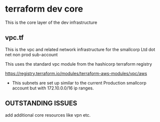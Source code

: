 # terraform dev core

This is the core layer of the dev infrastructure


## vpc.tf

This is the vpc and related network infrastructure for the smallcorp Ltd dot net non prod sub-account

This uses the standard vpc module from the hashicorp terraform registry

https://registry.terraform.io/modules/terraform-aws-modules/vpc/aws

* This subnets are set up similar to the current Production smallcorp account but with 172.10.0.0/16 ip ranges.




## OUTSTANDING ISSUES

add additional core resources like vpn etc.